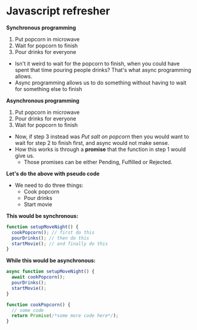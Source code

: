 # Javascript refresher

**Synchronous programming**

1. Put popcorn in microwave
2. Wait for popcorn to finish
3. Pour drinks for everyone

- Isn't it weird to wait for the popcorn to finish, when you could have spent that time pouring people drinks? That's what async programming allows.
- Async programming allows us to do something without having to wait for something else to finish

**Asynchronous programming**

1. Put popcorn in microwave
2. Pour drinks for everyone
3. Wait for popcorn to finish

- Now, if step 3 instead was _Put salt on popcorn_ then you would want to wait for step 2 to finish first, and async would not make sense.
- How this works is through a **promise** that the function in step 1 would give us.
  - Those promises can be either Pending, Fulfilled or Rejected.

**Let's do the above with pseudo code**

- We need to do three things:
  - Cook popcorn
  - Pour drinks
  - Start movie

**This would be synchronous:**

```javascript
function setupMoveNight() {
  cookPopcorn(); // first do this
  pourDrinks(); // then do this
  startMovie(); // and finally do this
}
```

**While this would be asynchronous:**

```javascript
async function setupMoveNight() {
  await cookPopcorn();
  pourDrinks();
  startMovie();
}

function cookPopcorn() {
  // some code
  return Promise(/*some more code here*/);
}
```

